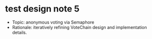 # test design note 5

- Topic: anonymous voting via Semaphore
- Rationale: iteratively refining VoteChain design and implementation details.
